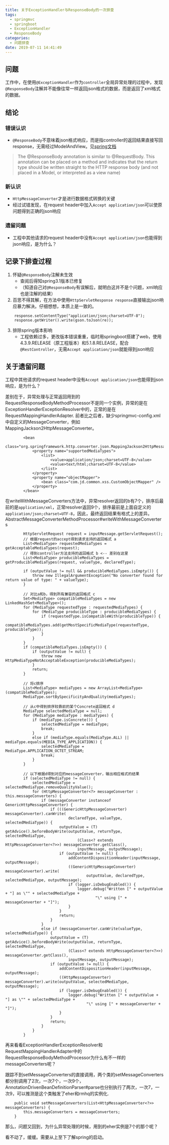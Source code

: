 ```yaml
---
title: 关于ExceptionHandler与ResponseBody的一次排查
tags:
  - springmvc
  - springboot
  - ExceptionHandler
  - ResponseBody
categories:
  - 问题排查
date: 2019-07-11 14:41:49
---
```

## 问题
工作中，在使用`@ExceptionHandler`作为`controller`全局异常处理的过程中，发现`@ResponseBody`注解并不能像往常一样返回json格式的数据，而是返回了xml格式的数据。

## 结论

### 错误认识
- `@ResponseBody`不意味着json格式响应，而是指controller的返回结果直接写回response，无需经过ModelAndView。见[spring文档](https://docs.spring.io/spring/docs/5.0.0.M5/spring-framework-reference/html/mvc.html#mvc-ann-responsebody)
> The @ResponseBody annotation is similar to @RequestBody. This annotation can be placed on a method and indicates that the return type should be written straight to the HTTP response body (and not placed in a Model, or interpreted as a view name)

### 新认识
- `HttpMessageConverter`才是进行数据格式转换的关键
- 经过试错发现，在request header中加入`Accept application/json`可以使原问题得到正确的json响应


### 遗留问题
- 工程中其他请求的request header中没有`Accept application/json`也能得到json响应，是为什么？


## 记录下排查过程
1. 怀疑`@ResponseBody`注解未生效
	- 查阅后得知spring3.1版本已修复
	- （知道自己对`@ResponseBody`有误解后，就明白这并不是个问题，xml响应也是注解的结果）
2.  百思不得其解，在方法中使用`HttpServletResponse response`直接输出json响应暴力解决。仔细想想，本质上是一致的。
```
	response.setContentType("application/json;charset=UTF-8");
	response.getWriter().write(gson.toJson(re));
```
3. 排除spring版本影响
	- 工程依赖过多，更改版本错误重重，临时用springboot搭建了web，使用4.3.9.RELEASE（原工程版本）和5.1.8.RELEASE，配合`@RestController`，无需`Accept application/json`就能得到json响应




## 关于遗留问题
工程中其他请求的request header中没有`Accept application/json`也能得到json响应，是为什么？

差别在于，异常处理与正常返回用到的RequestResponseBodyMethodProcessor不是同一个实例，异常的是在ExceptionHandlerExceptionResolver中的，正常的是在RequestMappingHandlerAdapter.
前者比之后者，缺少springmvc-config.xml中自定义的MessageConverter，例如MappingJackson2HttpMessageConverter。

```
		<bean
			class="org.springframework.http.converter.json.MappingJackson2HttpMessageConverter">
			<property name="supportedMediaTypes">
				<list>
					<value>application/json;charset=UTF-8</value>
					<value>text/html;charset=UTF-8</value>
				</list>
			</property>
			<property name="objectMapper">
				<bean class="com.jd.common.xss.CustomObjectMapper" />
			</property>
		</bean>
```
在writeWithMessageConverters方法中，异常resolver返回的b有7个，排序后最前的是`application/xml`，正常resolver返回9个，排序最前是上面自定义的`application/json;charset=UTF-8`，因此，最终返回结果有格式上的差异。
AbstractMessageConverterMethodProcessor#writeWithMessageConverters
```
		HttpServletRequest request = inputMessage.getServletRequest();
		// 根据request的accept得到请求支持的返回格式 a
		List<MediaType> requestedMediaTypes = getAcceptableMediaTypes(request);
		// 得到controller方法支持的返回格式 b <-- 差别在这里
		List<MediaType> producibleMediaTypes = getProducibleMediaTypes(request, valueType, declaredType);

		if (outputValue != null && producibleMediaTypes.isEmpty()) {
			throw new IllegalArgumentException("No converter found for return value of type: " + valueType);
		}

		// 对比a和b，得到所有兼容的返回格式 c
		Set<MediaType> compatibleMediaTypes = new LinkedHashSet<MediaType>();
		for (MediaType requestedType : requestedMediaTypes) {
			for (MediaType producibleType : producibleMediaTypes) {
				if (requestedType.isCompatibleWith(producibleType)) {
					compatibleMediaTypes.add(getMostSpecificMediaType(requestedType, producibleType));
				}
			}
		}
		if (compatibleMediaTypes.isEmpty()) {
			if (outputValue != null) {
				throw new HttpMediaTypeNotAcceptableException(producibleMediaTypes);
			}
			return;
		}

		// 将c排序
		List<MediaType> mediaTypes = new ArrayList<MediaType>(compatibleMediaTypes);
		MediaType.sortBySpecificityAndQuality(mediaTypes);

		// 从c中得到排序较靠前的某个Concrete返回格式 d
		MediaType selectedMediaType = null;
		for (MediaType mediaType : mediaTypes) {
			if (mediaType.isConcrete()) {
				selectedMediaType = mediaType;
				break;
			}
			else if (mediaType.equals(MediaType.ALL) || mediaType.equals(MEDIA_TYPE_APPLICATION)) {
				selectedMediaType = MediaType.APPLICATION_OCTET_STREAM;
				break;
			}
		}

		// 以下根据d得到对应的messageConverter，输出相应格式的结果
		if (selectedMediaType != null) {
			selectedMediaType = selectedMediaType.removeQualityValue();
			for (HttpMessageConverter<?> messageConverter : this.messageConverters) {
				if (messageConverter instanceof GenericHttpMessageConverter) {
					if (((GenericHttpMessageConverter) messageConverter).canWrite(
							declaredType, valueType, selectedMediaType)) {
						outputValue = (T) getAdvice().beforeBodyWrite(outputValue, returnType, selectedMediaType,
								(Class<? extends HttpMessageConverter<?>>) messageConverter.getClass(),
								inputMessage, outputMessage);
						if (outputValue != null) {
							addContentDispositionHeader(inputMessage, outputMessage);
							((GenericHttpMessageConverter) messageConverter).write(
									outputValue, declaredType, selectedMediaType, outputMessage);
							if (logger.isDebugEnabled()) {
								logger.debug("Written [" + outputValue + "] as \"" + selectedMediaType +
										"\" using [" + messageConverter + "]");
							}
						}
						return;
					}
				}
				else if (messageConverter.canWrite(valueType, selectedMediaType)) {
					outputValue = (T) getAdvice().beforeBodyWrite(outputValue, returnType, selectedMediaType,
							(Class<? extends HttpMessageConverter<?>>) messageConverter.getClass(),
							inputMessage, outputMessage);
					if (outputValue != null) {
						addContentDispositionHeader(inputMessage, outputMessage);
						((HttpMessageConverter) messageConverter).write(outputValue, selectedMediaType, outputMessage);
						if (logger.isDebugEnabled()) {
							logger.debug("Written [" + outputValue + "] as \"" + selectedMediaType +
									"\" using [" + messageConverter + "]");
						}
					}
					return;
				}
			}
		}
```


再来看看ExceptionHandlerExceptionResolver和RequestMappingHandlerAdapter中的RequestResponseBodyMethodProcessor为什么有不一样的messageConverters呢？

跟踪不到setMessageConverters的直接调用，两个类的setMessageConverters都分别调用了2次，一次7个，一次9个，AnnotationDrivenBeanDefinitionParser#parse也分别执行了两次，一次7，一次9，可以推测是这个类触发了eher和rmhq的实例化.

```
	public void setMessageConverters(List<HttpMessageConverter<?>> messageConverters) {
		this.messageConverters = messageConverters;
	}
```

那么，问题又回到，为什么异常处理的时候，用到的eher实例是7个的那个呢？

看不动了，缓缓。需要从上至下了解spring的启动。

